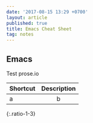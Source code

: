 ```yaml
---
date: '2017-08-15 13:29 +0700'
layout: article
published: true
title: Emacs Cheat Sheet
tag: notes
---
```

## Emacs
Test prose.io

|Shortcut| Description           |
|:-------|:---------------------:|
|a|b|
{:.ratio-1-3}
